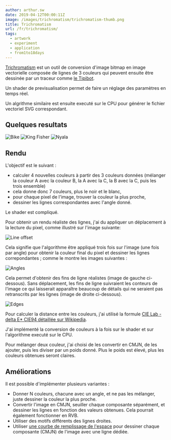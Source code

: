 ```yaml
---
author: arthur.sw
date: 2019-04-12T00:00:11Z
image: /images/trichromatism/trichromatism-thumb.png
title: Trichromatism
url: /fr/trichromatism/
tags:
  - artwork
  - experiment
  - application
  - from1to18days
---
```


[Trichromatism](http://arthur.sw.gitlab.io/trichromatism/) est un outil de conversion d'image bitmap en image vectorielle composée de lignes de 3 couleurs qui peuvent ensuite être dessinée par un traceur comme [le Tipibot](http://arthurmasson.xyz/tipibot/).

Un shader de previsualisation permet de faire un réglage des paramètres en temps réel.

Un algrithme similaire est ensuite executé sur le CPU pour générer le fichier vectoriel SVG correspondant.

## Quelques resultats

![Bike](/images/trichromatism/bike.jpg)
![King Fisher](/images/trichromatism/king-fisher.jpg)
![Nyala](/images/trichromatism/nyala.jpg)

## Rendu

L'objectif est le suivant :
 
 - calculer 4 nouvelles couleurs à partir des 3 couleurs données (mélanger la couleur A avec la couleur B, la A avec la C, la B avec la C, puis les trois ensemble)
 - cela donne donc 7 couleurs, plus le noir et le blanc,
 - pour chaque pixel de l'image, trouver la couleur la plus proche,
 - dessiner les lignes correspondantes avec l'angle donné.

Le shader est compliqué.

Pour obtenir un rendu réaliste des lignes, j'ai du appliquer un déplacement à la lecture du pixel, comme illustré sur l'image suivante:

![Line offset](/images/trichromatism/line-offset.jpg)

Cela signifie que l'algorithme être appliqué trois fois sur l'image (une fois par angle) pour obtenir la couleur final du pixel et dessiner les lignes correpondantes ; comme le montre les images suivantes :

![Angles](/images/trichromatism/angles.jpg)

Cela permet d'obtenir des fins de ligne réalistes (image de gauche ci-dessous). Sans déplacement, les fins de ligne suivraient les conteurs de l'image ce qui laisserait apparaître beaucoup de détails qui ne seraient pas retranscrits par les lignes (image de droite ci-dessous).

![Edges](/images/trichromatism/edges.jpg)

Pour calculer la distance entre les couleurs, j'ai utilisé la formule [CIE Lab - delta E* CIE94 détaillée sur Wikipedia](https://en.wikipedia.org/wiki/Color_difference).

J'ai implémenté la conversion de couleurs à la fois sur le shader et sur l'algorithme executé sur le CPU.

Pour mélanger deux couleur, j'ai choisi de les convertir en CMJN, de les ajouter, puis les diviser par un poids donné. Plus le poids est élevé, plus les couleurs obtenues seront claires.


## Améliorations

Il est possible d'implémenter plusieurs variantes :

 - Donner N couleurs, chacune avec un angle, et ne pas les mélanger, juste dessiner la couleur la plus proche.
 - Convertir l'image en CMJN, seuiller chaque composante séparément, et dessiner les lignes en fonction des valeurs obtenues. Cela pourrait également fonctionner en RVB.
 - Utiliser des motifs différents des lignes droites.
 - Utiliser [une courbe de remplissage de l'espace](http://arthurmasson.xyz/fr/space-filling-curves/) pour dessiner chaque composante (CMJN) de l'image avec une ligne dédiée.
